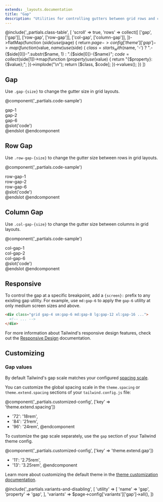 ```yaml
---
extends: _layouts.documentation
title: "Gap"
description: "Utilities for controlling gutters between grid rows and columns."
---
```


@include('_partials.class-table', [
  'scroll' => true,
  'rows' => collect([
    ['gap', ['gap']],
    ['row-gap', ['row-gap']],
    ['col-gap', ['column-gap']],
  ])->flatMap(function ($side) use ($page) {
    return $page->config['theme']['gap']->map(function ($value, $name) use ($side) {
      $class = starts_with($name, '-')
        ? ".-{$side[0]}-".substr($name, 1)
        : ".{$side[0]}-{$name}";
      $code = collect($side[1])->map(function ($property) use ($value) {
        return "{$property}: {$value};";
      })->implode("\n");
      return [$class, $code];
    })->values();
  })
])

## Gap

Use `.gap-{size}` to change the gutter size in grid layouts.

@component('_partials.code-sample')
<div>
  <div class="mb-1 text-sm text-gray-600">gap-1</div>
  <div class="grid grid-cols-2 gap-1">
    <div class="text-gray-700 text-center bg-gray-400 h-16"></div>
    <div class="text-gray-700 text-center bg-gray-500 h-16"></div>
    <div class="text-gray-700 text-center bg-gray-500 h-16"></div>
    <div class="text-gray-700 text-center bg-gray-400 h-16"></div>
  </div>
</div>

<div class="mt-8">
  <div class="mb-1 text-sm text-gray-600">gap-2</div>
  <div class="grid grid-cols-2 gap-2">
    <div class="text-gray-700 text-center bg-gray-400 h-16"></div>
    <div class="text-gray-700 text-center bg-gray-500 h-16"></div>
    <div class="text-gray-700 text-center bg-gray-500 h-16"></div>
    <div class="text-gray-700 text-center bg-gray-400 h-16"></div>
  </div>
</div>

<div class="mt-8">
  <div class="mb-1 text-sm text-gray-600">gap-6</div>
  <div class="grid grid-cols-2 gap-6">
    <div class="text-gray-700 text-center bg-gray-400 h-16"></div>
    <div class="text-gray-700 text-center bg-gray-500 h-16"></div>
    <div class="text-gray-700 text-center bg-gray-500 h-16"></div>
    <div class="text-gray-700 text-center bg-gray-400 h-16"></div>
  </div>
</div>
@slot('code')
<div class="grid gap-1 grid-cols-2">
  <!-- ... -->
</div>

<div class="grid gap-2 grid-cols-2">
  <!-- ... -->
</div>

<div class="grid gap-6 grid-cols-2">
  <!-- ... -->
</div>
@endslot
@endcomponent

## Row Gap

Use `.row-gap-{size}` to change the gutter size between rows in grid layouts.

@component('_partials.code-sample')
<div>
  <div class="mb-1 text-sm text-gray-600">row-gap-1</div>
  <div class="grid grid-cols-2 row-gap-1">
    <div class="text-gray-700 text-center bg-gray-400 h-16"></div>
    <div class="text-gray-700 text-center bg-gray-500 h-16"></div>
    <div class="text-gray-700 text-center bg-gray-500 h-16"></div>
    <div class="text-gray-700 text-center bg-gray-400 h-16"></div>
  </div>
</div>

<div class="mt-8">
  <div class="mb-1 text-sm text-gray-600">row-gap-2</div>
  <div class="grid grid-cols-2 row-gap-2">
    <div class="text-gray-700 text-center bg-gray-400 h-16"></div>
    <div class="text-gray-700 text-center bg-gray-500 h-16"></div>
    <div class="text-gray-700 text-center bg-gray-500 h-16"></div>
    <div class="text-gray-700 text-center bg-gray-400 h-16"></div>
  </div>
</div>

<div class="mt-8">
  <div class="mb-1 text-sm text-gray-600">row-gap-6</div>
  <div class="grid grid-cols-2 row-gap-6">
    <div class="text-gray-700 text-center bg-gray-400 h-16"></div>
    <div class="text-gray-700 text-center bg-gray-500 h-16"></div>
    <div class="text-gray-700 text-center bg-gray-500 h-16"></div>
    <div class="text-gray-700 text-center bg-gray-400 h-16"></div>
  </div>
</div>
@slot('code')
<div class="grid row-gap-1 grid-cols-2">
  <!-- ... -->
</div>

<div class="grid row-gap-2 grid-cols-2">
  <!-- ... -->
</div>

<div class="grid row-gap-6 grid-cols-2">
  <!-- ... -->
</div>
@endslot
@endcomponent

## Column Gap

Use `.col-gap-{size}` to change the gutter size between columns in grid layouts.

@component('_partials.code-sample')
<div>
  <div class="mb-1 text-sm text-gray-600">col-gap-1</div>
  <div class="grid grid-cols-2 col-gap-1">
    <div class="text-gray-700 text-center bg-gray-400 h-16"></div>
    <div class="text-gray-700 text-center bg-gray-500 h-16"></div>
    <div class="text-gray-700 text-center bg-gray-500 h-16"></div>
    <div class="text-gray-700 text-center bg-gray-400 h-16"></div>
  </div>
</div>

<div class="mt-8">
  <div class="mb-1 text-sm text-gray-600">col-gap-2</div>
  <div class="grid grid-cols-2 col-gap-2">
    <div class="text-gray-700 text-center bg-gray-400 h-16"></div>
    <div class="text-gray-700 text-center bg-gray-500 h-16"></div>
    <div class="text-gray-700 text-center bg-gray-500 h-16"></div>
    <div class="text-gray-700 text-center bg-gray-400 h-16"></div>
  </div>
</div>

<div class="mt-8">
  <div class="mb-1 text-sm text-gray-600">col-gap-6</div>
  <div class="grid grid-cols-2 col-gap-6">
    <div class="text-gray-700 text-center bg-gray-400 h-16"></div>
    <div class="text-gray-700 text-center bg-gray-500 h-16"></div>
    <div class="text-gray-700 text-center bg-gray-500 h-16"></div>
    <div class="text-gray-700 text-center bg-gray-400 h-16"></div>
  </div>
</div>
@slot('code')
<div class="grid col-gap-1 grid-cols-2">
  <!-- ... -->
</div>

<div class="grid col-gap-2 grid-cols-2">
  <!-- ... -->
</div>

<div class="grid col-gap-6 grid-cols-2">
  <!-- ... -->
</div>
@endslot
@endcomponent

## Responsive

To control the gap at a specific breakpoint, add a `{screen}:` prefix to any existing gap utility. For example, use `md:gap-6` to apply the `gap-6` utility at only medium screen sizes and above.

```html
<div class="grid gap-4 sm:gap-6 md:gap-8 lg:gap-12 xl:gap-16 ...">
  <!-- ... -->
</div>
```

For more information about Tailwind's responsive design features, check out the [Responsive Design](/docs/responsive-design) documentation.

## Customizing

### Gap values

By default Tailwind's gap scale matches your configured [spacing scale](/docs/customizing-spacing).

You can customize the global spacing scale in the `theme.spacing` or `theme.extend.spacing` sections of your `tailwind.config.js` file:

@component('_partials.customized-config', ['key' => 'theme.extend.spacing'])
+ '72': '18rem',
+ '84': '21rem',
+ '96': '24rem',
@endcomponent

To customize the gap scale separately, use the `gap` section of your Tailwind theme config.

@component('_partials.customized-config', ['key' => 'theme.extend.gap'])
+ '11': '2.75rem',
+ '13': '3.25rem',
@endcomponent

Learn more about customizing the default theme in the [theme customization documentation](/docs/theme#customizing-the-default-theme).

@include('_partials.variants-and-disabling', [
    'utility' => [
        'name' => 'gap',
        'property' => 'gap',
    ],
    'variants' => $page->config['variants']['gap']->all(),
])
